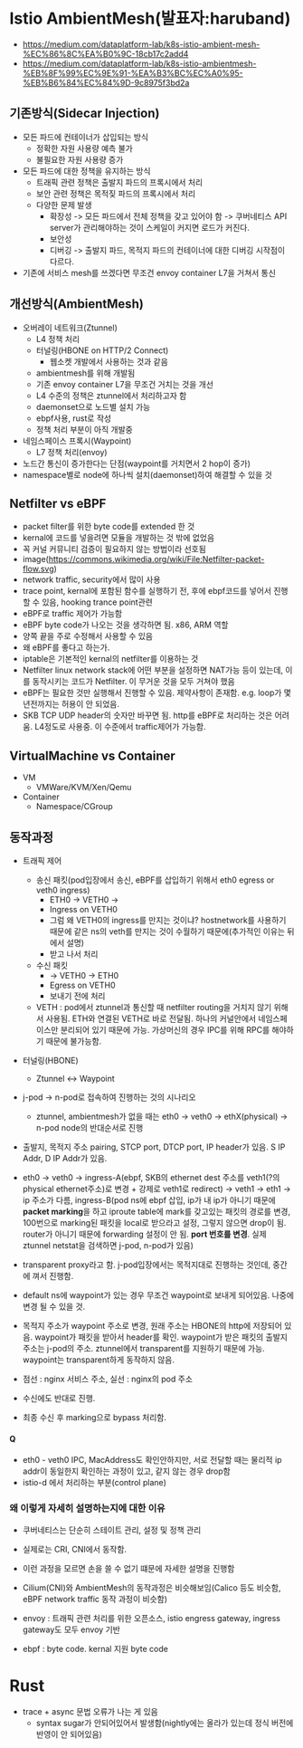 # Istio AmbientMesh(발표자:haruband)
- https://medium.com/dataplatform-lab/k8s-istio-ambient-mesh-%EC%86%8C%EA%B0%9C-18cb17c2add4
- https://medium.com/dataplatform-lab/k8s-istio-ambientmesh-%EB%8F%99%EC%9E%91-%EA%B3%BC%EC%A0%95-%EB%B6%84%EC%84%9D-9c8975f3bd2a

## 기존방식(Sidecar Injection)
- 모든 파드에 컨테이너가 삽입되는 방식
    - 정확한 자원 사용량 예측 불가
    - 불필요한 자원 사용량 증가
- 모든 파드에 대한 정책을 유지하는 방식
    - 트래픽 관련 정책은 출발지 파드의 프록시에서 처리
    - 보안 관련 정책은 목적짖 파드의 프록시에서 처리
    - 다양한 문제 발생
        - 확장성 
            -> 모든 파드에서 전체 정책을 갖고 있어야 함
            -> 쿠버네티스 API server가 관리해야하는 것이 스케일이 커지면 로드가 커진다.
        - 보안성
        - 디버깅 -> 출발지 파드, 목적지 파드의 컨테이너에 대한 디버깅 시작점이 다르다.
- 기존에 서비스 mesh를 쓰겠다면 무조건 envoy container L7을 거쳐서 통신

## 개선방식(AmbientMesh)
- 오버레이 네트워크(Ztunnel)
    - L4 정책 처리
    - 터널링(HBONE on HTTP/2 Connect)
        - 웹소켓 개발에서 사용하는 것과 같음
    - ambientmesh를 위해 개발됨
    - 기존 envoy container L7을 무조건 거치는 것을 개선
    - L4 수준의 정책은 ztunnel에서 처리하고자 함
    - daemonset으로 노드별 설치 가능
    - ebpf사용, rust로 작성
    - 정책 처리 부분이 아직 개발중
- 네임스페이스 프록시(Waypoint)
    - L7 정책 처리(envoy)
- 노드간 통신이 증가한다는 단점(waypoint를 거치면서 2 hop이 증가)
- namespace별로 node에 하나씩 설치(daemonset)하여 해결할 수 있을 것

## Netfilter vs eBPF
- packet filter를 위한 byte code를 extended 한 것
- kernal에 코드를 넣을려면 모듈을 개발하는 것 밖에 없었음
- 꼭 커널 커뮤니티 검증이 필요하지 않는 방법이라 선호됨
- image(https://commons.wikimedia.org/wiki/File:Netfilter-packet-flow.svg)
- network traffic, security에서 많이 사용
- trace point, kernal에 포함된 함수를 실행하기 전, 후에 ebpf코드를 넣어서 진행할 수 있음, hooking trance point관련
- eBPF로 traffic 제어가 가능함
- eBPF byte code가 나오는 것을 생각하면 됨. x86, ARM 역할
- 양쪽 끝을 주로 수정해서 사용할 수 있음
- 왜 eBPF를 좋다고 하는가.
- iptable은 기본적인 kernal의 netfilter를 이용하는 것
- Netfilter linux network stack에 어떤 부분을 설정하면 NAT가능 등이 있는데, 이를 동작시키는 코드가 Netfilter. 이 무거운 것을 모두 거쳐야 했음
- eBPF는 필요한 것만 실행해서 진행할 수 있음. 제약사항이 존재함. e.g. loop가 몇 년전까지는 허용이 안 되었음.
- SKB TCP UDP header의 숫자만 바꾸면 됨. http를 eBPF로 처리하는 것은 어려움. L4정도로 사용중. 이 수준에서 traffic제어가 가능함.

## VirtualMachine vs Container
- VM
    - VMWare/KVM/Xen/Qemu
- Container
    - Namespace/CGroup

## 동작과정
- 트래픽 제어
    - 송신 패킷(pod입장에서 송신, eBPF를 삽입하기 위해서 eth0 egress or veth0 ingress)
        - ETH0 -> VETH0 ->
        - Ingress on VETH0
        - 그럼 왜 VETH0의 ingress를 만지는 것이냐? hostnetwork를 사용하기 때문에 같은 ns의 veth를 만지는 것이 수월하기 때문에(추가적인 이유는 뒤에서 설명)
        - 받고 나서 처리
    - 수신 패킷
        - -> VETH0 -> ETH0
        - Egress on VETH0
        - 보내기 전에 처리
    - VETH : pod에서 ztunnel과 통신할 때 netfilter routing을 거치지 않기 위해서 사용됨. ETH와 연결된 VETH로 바로 전달됨. 하나의 커널안에서 네임스페이스만 분리되어 있기 때문에 가능. 가상머신의 경우 IPC를 위해 RPC를 해야하기 때문에 불가능함.
- 터널링(HBONE)
    - Ztunnel <-> Waypoint
- j-pod -> n-pod로 접속하여 진행하는 것의 시나리오
    - ztunnel, ambientmesh가 없을 때는 eth0 -> veth0 -> ethX(physical) -> n-pod node의 반대순서로 진행
- 출발지, 목적지 주소 pairing, STCP port, DTCP port, IP header가 있음. S IP Addr, D IP Addr가 있음.

- eth0 -> veth0 -> ingress-A(ebpf, SKB의 ethernet dest 주소를 veth1(?의 physical ethernet주소)로 변경 + 강제로 veth1로 redirect) -> veth1 -> eth1 -> ip 주소가 다름, ingress-B(pod ns에 ebpf 삽입, ip가 내 ip가 아니기 때문에 **packet marking**을 하고 iproute table에 mark를 갖고있는 패킷의 경로를 변경, 100번으로 marking된 패킷을 local로 받으라고 설정, 그렇지 않으면 drop이 됨. router가 아니기 때문에 forwarding 설정이 안 됨. **port 번호를 변경**. 실제 ztunnel netstat을 검색하면 j-pod, n-pod가 있음)
- transparent proxy라고 함. j-pod입장에서는 목적지대로 진행하는 것인데, 중간에 껴서 진행함.
- default ns에 waypoint가 있는 경우 무조건 waypoint로 보내게 되어있음. 나중에 변경 될 수 있을 것.
- 목적지 주소가 waypoint 주소로 변경, 원래 주소는 HBONE의 http에 저장되어 있음. waypoint가 패킷을 받아서 header를 확인. waypoint가 받은 패킷의 출발지 주소는 j-pod의 주소. ztunnel에서 transparent를 지원하기 때문에 가능. waypoint는 transparent하게 동작하지 않음.
- 점선 : nginx 서비스 주소, 실선 : nginx의 pod 주소
- 수신에도 반대로 진행.
- 최종 수신 후 marking으로 bypass 처리함.

#### Q
- eth0 - veth0 IPC, MacAddress도 확인안하지만, 서로 전달할 때는 물리적 ip addr이 동일한지 확인하는 과정이 있고, 같지 않는 경우 drop함
- istio-d 에서 처리하는 부분(control plane)

### 왜 이렇게 자세히 설명하는지에 대한 이유
- 쿠버네티스는 단순히 스테이트 관리, 설정 및 정책 관리
- 실제로는 CRI, CNI에서 동작함.
- 이런 과정을 모르면 손을 쓸 수 없기 떄문에 자세한 설명을 진행함
- Cilium(CNI)와 AmbientMesh의 동작과정은 비슷해보임(Calico 등도 비슷함, eBPF network traffic 동작 과정이 비슷함)

- envoy : 트래픽 관련 처리를 위한 오픈소스, istio engress gateway, ingress gateway도 모두 envoy 기반
- ebpf : byte code. kernal 지원 byte code
        

# Rust
- trace + async 문법 오류가 나는 게 있음
    - syntax sugar가 안되어있어서 발생함(nightly에는 올라가 있는데 정식 버전에 반영이 안 되어있음)
